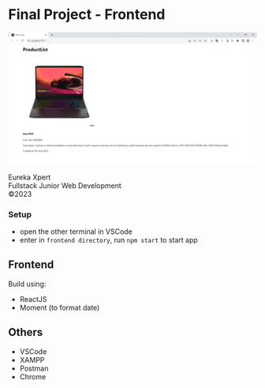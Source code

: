 # Final Project - Frontend

<img src="./page.png" />

Eureka Xpert <br/>
Fullstack Junior Web Development <br/>
&copy;2023

### Setup
- open the other terminal in VSCode
- enter in `frontend directory`, run `npm start` to start app

## Frontend

Build using:
- ReactJS
- Moment (to format date)

## Others
- VSCode
- XAMPP
- Postman
- Chrome